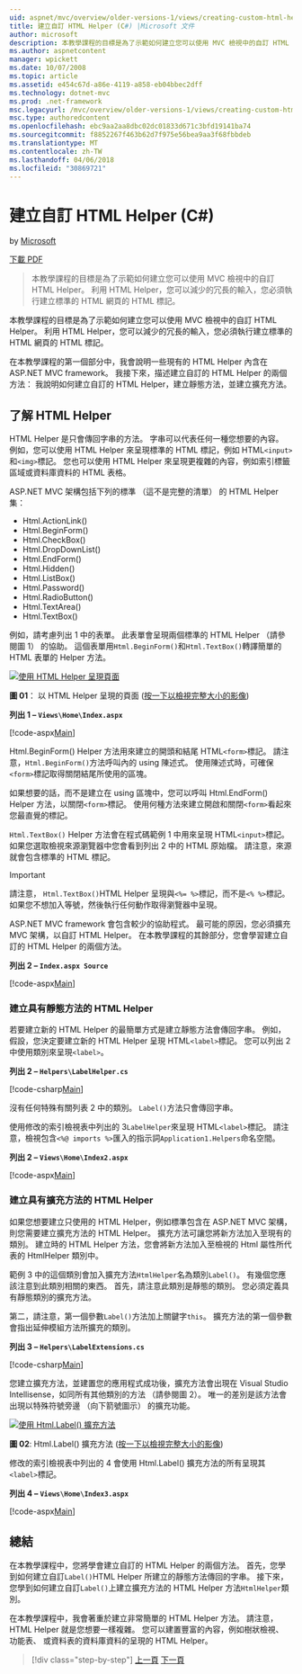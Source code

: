 ```yaml
---
uid: aspnet/mvc/overview/older-versions-1/views/creating-custom-html-helpers-cs
title: 建立自訂 HTML Helper (C#) |Microsoft 文件
author: microsoft
description: 本教學課程的目標是為了示範如何建立您可以使用 MVC 檢視中的自訂 HTML Helper。 利用 HTML Helper...
ms.author: aspnetcontent
manager: wpickett
ms.date: 10/07/2008
ms.topic: article
ms.assetid: e454c67d-a86e-4119-a858-eb04bbec2dff
ms.technology: dotnet-mvc
ms.prod: .net-framework
msc.legacyurl: /mvc/overview/older-versions-1/views/creating-custom-html-helpers-cs
msc.type: authoredcontent
ms.openlocfilehash: ebc9aa2aa8dbc02dc01833d671c3bfd19141ba74
ms.sourcegitcommit: f8852267f463b62d7f975e56bea9aa3f68fbbdeb
ms.translationtype: MT
ms.contentlocale: zh-TW
ms.lasthandoff: 04/06/2018
ms.locfileid: "30869721"
---
```

<a name="creating-custom-html-helpers-c"></a>建立自訂 HTML Helper (C#)
====================
by [Microsoft](https://github.com/microsoft)

[下載 PDF](http://download.microsoft.com/download/1/1/f/11f721aa-d749-4ed7-bb89-a681b68894e6/ASPNET_MVC_Tutorial_9_CS.pdf)

> 本教學課程的目標是為了示範如何建立您可以使用 MVC 檢視中的自訂 HTML Helper。 利用 HTML Helper，您可以減少的冗長的輸入，您必須執行建立標準的 HTML 網頁的 HTML 標記。


本教學課程的目標是為了示範如何建立您可以使用 MVC 檢視中的自訂 HTML Helper。 利用 HTML Helper，您可以減少的冗長的輸入，您必須執行建立標準的 HTML 網頁的 HTML 標記。

在本教學課程的第一個部分中，我會說明一些現有的 HTML Helper 內含在 ASP.NET MVC framework。 我接下來，描述建立自訂的 HTML Helper 的兩個方法： 我說明如何建立自訂的 HTML Helper，建立靜態方法，並建立擴充方法。

## <a name="understanding-html-helpers"></a>了解 HTML Helper

HTML Helper 是只會傳回字串的方法。 字串可以代表任何一種您想要的內容。 例如，您可以使用 HTML Helper 來呈現標準的 HTML 標記，例如 HTML`<input>`和`<img>`標記。 您也可以使用 HTML Helper 來呈現更複雜的內容，例如索引標籤區域或資料庫資料的 HTML 表格。

ASP.NET MVC 架構包括下列的標準 （這不是完整的清單） 的 HTML Helper 集：

- Html.ActionLink()
- Html.BeginForm()
- Html.CheckBox()
- Html.DropDownList()
- Html.EndForm()
- Html.Hidden()
- Html.ListBox()
- Html.Password()
- Html.RadioButton()
- Html.TextArea()
- Html.TextBox()

例如，請考慮列出 1 中的表單。 此表單會呈現兩個標準的 HTML Helper （請參閱圖 1） 的協助。 這個表單用`Html.BeginForm()`和`Html.TextBox()`轉譯簡單的 HTML 表單的 Helper 方法。


[![使用 HTML Helper 呈現頁面](creating-custom-html-helpers-cs/_static/image2.png)](creating-custom-html-helpers-cs/_static/image1.png)

**圖 01**： 以 HTML Helper 呈現的頁面 ([按一下以檢視完整大小的影像](creating-custom-html-helpers-cs/_static/image3.png))


**列出 1 – `Views\Home\Index.aspx`**

[!code-aspx[Main](creating-custom-html-helpers-cs/samples/sample1.aspx)]

Html.BeginForm() Helper 方法用來建立的開頭和結尾 HTML`<form>`標記。 請注意，`Html.BeginForm()`方法呼叫內的 using 陳述式。 使用陳述式時，可確保`<form>`標記取得關閉結尾所使用的區塊。

如果想要的話，而不是建立在 using 區塊中，您可以呼叫 Html.EndForm() Helper 方法，以關閉`<form>`標記。 使用何種方法來建立開啟和關閉`<form>`看起來您最直覺的標記。

`Html.TextBox()` Helper 方法會在程式碼範例 1 中用來呈現 HTML`<input>`標記。 如果您選取檢視來源瀏覽器中您會看到列出 2 中的 HTML 原始檔。 請注意，來源就會包含標準的 HTML 標記。

> [!IMPORTANT]
> 請注意， `Html.TextBox()`HTML Helper 呈現與`<%= %>`標記，而不是`<% %>`標記。 如果您不想加入等號，然後執行任何動作取得瀏覽器中呈現。

ASP.NET MVC framework 會包含較少的協助程式。 最可能的原因，您必須擴充 MVC 架構，以自訂 HTML Helper。 在本教學課程的其餘部分，您會學習建立自訂的 HTML Helper 的兩個方法。

**列出 2 – `Index.aspx Source`**

[!code-aspx[Main](creating-custom-html-helpers-cs/samples/sample2.aspx)]

### <a name="creating-html-helpers-with-static-methods"></a>建立具有靜態方法的 HTML Helper

若要建立新的 HTML Helper 的最簡單方式是建立靜態方法會傳回字串。 例如，假設，您決定要建立新的 HTML Helper 呈現 HTML`<label>`標記。 您可以列出 2 中使用類別來呈現`<label>`。

**列出 2 – `Helpers\LabelHelper.cs`**

[!code-csharp[Main](creating-custom-html-helpers-cs/samples/sample3.cs)]

沒有任何特殊有關列表 2 中的類別。 `Label()`方法只會傳回字串。

使用修改的索引檢視表中列出的 3`LabelHelper`來呈現 HTML`<label>`標記。 請注意，檢視包含`<%@ imports %>`匯入的指示詞`Application1.Helpers`命名空間。

**列出 2 – `Views\Home\Index2.aspx`**

[!code-aspx[Main](creating-custom-html-helpers-cs/samples/sample4.aspx)]

### <a name="creating-html-helpers-with-extension-methods"></a>建立具有擴充方法的 HTML Helper

如果您想要建立只使用的 HTML Helper，例如標準包含在 ASP.NET MVC 架構，則您需要建立擴充方法的 HTML Helper。 擴充方法可讓您將新方法加入至現有的類別。 建立時的 HTML Helper 方法，您會將新方法加入至檢視的 Html 屬性所代表的 HtmlHelper 類別中。

範例 3 中的這個類別會加入擴充方法`HtmlHelper`名為類別`Label()`。 有幾個您應該注意到此類別相關的東西。 首先，請注意此類別是靜態的類別。 您必須定義具有靜態類別的擴充方法。

第二，請注意，第一個參數`Label()`方法加上關鍵字`this`。 擴充方法的第一個參數會指出延伸模組方法所擴充的類別。

**列出 3 – `Helpers\LabelExtensions.cs`**

[!code-csharp[Main](creating-custom-html-helpers-cs/samples/sample5.cs)]

您建立擴充方法，並建置您的應用程式成功後，擴充方法會出現在 Visual Studio Intellisense，如同所有其他類別的方法 （請參閱圖 2）。 唯一的差別是該方法會出現以特殊符號旁邊 （向下箭號圖示） 的擴充功能。


[![使用 Html.Label() 擴充方法](creating-custom-html-helpers-cs/_static/image5.png)](creating-custom-html-helpers-cs/_static/image4.png)

**圖 02**: Html.Label() 擴充方法 ([按一下以檢視完整大小的影像](creating-custom-html-helpers-cs/_static/image6.png))


修改的索引檢視表中列出的 4 會使用 Html.Label() 擴充方法的所有呈現其`<label>`標記。

**列出 4 – `Views\Home\Index3.aspx`**

[!code-aspx[Main](creating-custom-html-helpers-cs/samples/sample6.aspx)]

## <a name="summary"></a>總結

在本教學課程中，您將學會建立自訂的 HTML Helper 的兩個方法。 首先，您學到如何建立自訂`Label()`HTML Helper 所建立的靜態方法傳回的字串。 接下來，您學到如何建立自訂`Label()`上建立擴充方法的 HTML Helper 方法`HtmlHelper`類別。

在本教學課程中，我會著重於建立非常簡單的 HTML Helper 方法。 請注意，HTML Helper 就是您想要一樣複雜。 您可以建置豐富的內容，例如樹狀檢視、 功能表、 或資料表的資料庫資料的呈現的 HTML Helper。

> [!div class="step-by-step"]
> [上一頁](asp-net-mvc-views-overview-cs.md)
> [下一頁](using-the-tagbuilder-class-to-build-html-helpers-cs.md)
